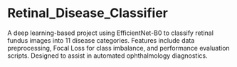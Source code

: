 # Retinal_Disease_Classifier
A deep learning-based project using EfficientNet-B0 to classify retinal fundus images into 11 disease categories. Features include data preprocessing, Focal Loss for class imbalance, and performance evaluation scripts. Designed to assist in automated ophthalmology diagnostics.
